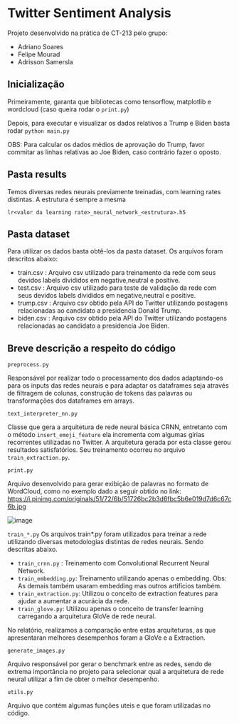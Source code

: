 # Twitter Sentiment Analysis

Projeto desenvolvido na prática de CT-213 pelo grupo:

* Adriano Soares
* Felipe Mourad
* Adrisson Samersla

## Inicialização

Primeiramente, garanta que bibliotecas como tensorflow, matplotlib e wordcloud (caso queira rodar o `print.py`)

Depois, para executar e visualizar os dados relativos a Trump e Biden basta rodar `python main.py`

OBS: Para calcular os dados médios de aprovação do Trump, favor commitar as linhas relativas ao Joe Biden, caso contrário fazer o oposto.

## Pasta results

Temos diversas redes neurais previamente treinadas, com learning rates distintas. A estrutura é sempre a mesma

`lr<valor da learning rate>_neural_network_<estrutura>.h5`


## Pasta dataset

 Para utilizar os dados basta obtê-los da pasta dataset. Os arquivos foram descritos abaixo:
 
 * train.csv : Arquivo csv utilizado para treinamento da rede com seus devidos labels divididos em negative,neutral e positive.
 * test.csv  : Arquivo csv utilizado para teste de validação da rede com seus devidos labels divididos em negative,neutral e positive.
 * trump.csv : Arquivo csv obtido pela API do Twitter utilizando postagens relacionadas ao candidato a presidencia Donald Trump.
 * biden.csv : Arquivo csv obtido pela API do Twitter utilizando postagens relacionadas ao candidato a presidencia Joe Biden.
 
 
## Breve descrição a respeito do código

`preprocess.py`  
 
 Responsável por realizar todo o processamento dos dados adaptando-os para os inputs das redes neurais e para adaptar os dataframes seja através de filtragem de colunas, construção de tokens das palavras ou transformações dos dataframes em arrays.
 
 
`text_interpreter_nn.py`
 
 Classe que gera a arquitetura de rede neural básica CRNN, entretanto com o método `insert_emoji_feature` ela incrementa com algumas gírias recorrentes utilizadas no Twitter. A arquitetura gerada por esta classe gerou resultados satisfatórios. Seu treinamento ocorreu no arquivo `train_extraction.py`.
 
 
`print.py`
 
 Arquivo desenvolvido para gerar exibição de palavras no formato de WordCloud, como no exemplo dado a seguir obtido no link:
 https://i.pinimg.com/originals/51/72/6b/51726bc2b3d6fbc5b6e019d7d6c67c6b.jpg
 
 ![image](https://sebastianraschka.com/images/blog/2014/twitter-wordcloud/my_twitter_wordcloud_2_small.jpg)
 
`train_*.py`
 Os arquivos train*.py foram utilizados para treinar a rede utilizando diversas metodologias distintas de redes neurais. Sendo descritas abaixo.
 
 * `train_crnn.py` : Treinamento com Convolutional Recurrent Neural Network.
 * `train_embedding.py`: Treinamento utilizando apenas o embedding. Obs: As demais também usaram embedding mas outros artifícios também.
 * `train_extraction.py`: Utilizou o conceito de extraction features para ajudar a aumentar a acurácia da rede.
 * `train_glove.py`: Utilizou apenas o conceito de transfer learning carregando a arquitetura GloVe de rede neural.

 No relatório, realizamos a comparação entre estas arquiteturas, as que apresentaran melhores desempenhos foram a GloVe e a Extraction.
 
 `generate_images.py`
  
  Arquivo responsável por gerar o benchmark entre as redes, sendo de extrema importância no projeto para selecionar qual a arquitetura de rede neural utilizar a fim de obter o melhor desempenho.
 
 `utils.py`
 
 Arquivo que contém algumas funções uteis e que foram utilizadas no código.
